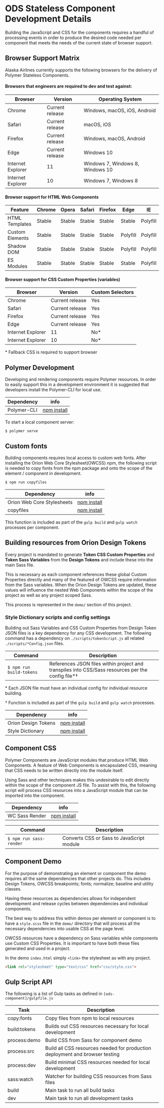 # ODS Stateless Component Development Details

Building the JavaScript and CSS for the components requires a handful of processing events in order to produce the desired code needed per component that meets the needs of the current state of browser support.

## Browser Support Matrix

Alaska Airlines currently supports the following browsers for the delivery of Polymer Stateless Components.

#### Browsers that engineers are required to dev and test against:

| Browser | Version | Operating System |
|------|------|------|
| Chrome | Current release | Windows, macOS, iOS, Android |
| Safari | Current release | macOS, iOS |
| Firefox | Current release | Windows, macOS, Android |
| Edge | Current release | Windows 10 |
| Internet Explorer | 11 | Windows 7, Windows 8, Windows 10 |
| Internet Explorer | 10 | Windows 7, Windows 8 |

#### Browser support for HTML Web Components

| Feature | Chrome | Opera | Safari | Firefox | Edge | IE
|----|----|----|----|----|----|----|
| HTML Templates | Stable | Stable | Stable | Stable | Stable | Polyfill |
| Custom Elements | Stable | Stable | Stable | Stable | Polyfill | Polyfill |
| Shadow DOM | Stable | Stable | Stable | Stable | Polyfill | Polyfill |
| ES Modules | Stable | Stable | Stable | Stable | Stable | Polyfill |

#### Browser support for CSS Custom Properties (variables)

| Browser | Version | Custom Selectors |
|------|------|------|
| Chrome | Current release | Yes |
| Safari | Current release | Yes |
| Firefox | Current release | Yes |
| Edge | Current release | Yes |
| Internet Explorer | 11 | No* |
| Internet Explorer | 10 | No* |

\* Fallback CSS is required to support browser

## Polymer Development

Developing and rendering components require Polymer resources. In order to easily support this in a development environment it is suggested that developers install the Polymer-CLI for local use.

| Dependency | info |
|----|----|
| Polymer-CLI | [npm install](https://www.npmjs.com/package/polymer-cli)

To start a local component server:

```
$ polymer serve
```

## Custom fonts

Building components requires local access to custom web fonts. After installing the Orion Web Core Stylesheet(OWCSS) npm, the following script is needed to copy fonts from the npm package and onto the scope of the element / component in development.

```
$ npm run copyfiles
```

| Dependency | info |
|---|---|
| Orion Web Core Stylesheets | [npm install](https://itsals.visualstudio.com/Orion%20Design%20System/_packaging?_a=package&feed=as.com-npm&package=%40alaskaair%2Forion-web-core-style-sheets&protocolType=Npm&version=0.1.1412915) |
| copyfiles | [npm install](https://www.npmjs.com/package/copyfiles) |

This function is included as part of the `gulp build` and `gulp watch` processes per component.

## Building resources from Orion Design Tokens

Every project is mandated to generate **Token CSS Custom Properties** and **Token Sass Variables** from the **Design Tokens** and include these into the main Sass file.

This is necessary as each component references these global Custom Properties directly and many of the featured of OWCSS require information from the Sass variables. When the Orion Design Tokens are updated, these values will influence the nested Web Components within the scope of the project as well as any project scoped Sass.

This process is represented in the `demo/` section of this project.

### Style Dictionary scripts and config settings

Building out Sass Variables and CSS Custom Properties from Design Token JSON files is a key dependency for any CSS development. The following command has a dependency on `./scripts/tokenScript.js` all related `./scripts/*Config.json` files.

| Command | Description |
|----|----|
| `$ npm run build-tokens` | References JSON files within project and transpiles into CSS/Sass resources per the config file*† |

\* Each JSON file must have an individual config for individual resource building.

† Function is included as part of the `gulp build` and `gulp watch` processes.

| Dependency | info |
|---|---|
| Orion Design Tokens | [npm install](https://itsals.visualstudio.com/Orion%20Design%20System/_packaging?_a=package&feed=as.com-npm&package=%40alaskaair%2Forion-design-tokens&protocolType=Npm&version=0.2.1412909) |
| Style Dictionary | [npm install](https://www.npmjs.com/package/style-dictionary) |

## Component CSS

Polymer Components are JavaScript modules that produce HTML Web Components. A feature of Web Components is encapsulated CSS, meaning that CSS needs to be written directly into the module itself.

Using Sass and other techniques makes this undesirable to edit directly within the scope of the component JS file. To assist with this, the following script will process CSS resources into a JavaScript module that can be imported into the component.

| Dependency | info |
|---|---|
| WC Sass Render | [npm install](https://itsals.visualstudio.com/Orion%20Design%20System/_packaging?_a=package&feed=as.com-npm&package=%40alaskaair%2Forion-design-tokens&protocolType=Npm&version=0.2.1412909) |

| Command | Description |
|----|----|
| `$ npm run sass-render` | Converts CSS or Sass to JavaScript module |

## Component Demo

For the purpose of demonstrating an element or component the demo requires all the same dependencies that other projects do. This includes Design Tokens, OWCSS breakpoints; fonts; normalize; baseline and utility classes.

Having these resources as dependencies allows for independent development and release cycles between dependencies and individual components.

The best way to address this within demos per element or component is to have a `style.scss` file in the `demo/` directory that will process all the necessary dependencies into usable CSS at the page level.

OWCSS resources have a dependency on Sass variables while components use Custom CSS Properties. It is important to have both these files generated and used in a project.

In the demo `index.html` simply `<link>` the stylesheet as with any project.

```html
<link rel="stylesheet" type="text/css" href="css/style.css">
```

## Gulp Script API

The following is a list of Gulp tasks as defined in `[ods-component]/gulpfile.js`

| Task | Description |
|----|----|
| copy:fonts | Copy files from npm to local resources |
| build:tokens | Builds out CSS resources necessary for local development |
| process:demo | Build CSS from Sass for component demo |
| process:src | Build all CSS resources needed for production deployment and browser testing |
| process:dev | Build minimal CSS resources needed for local development |
| sass:watch | Watcher for building CSS resources from Sass files |
| build | Main task to run all build tasks |
| dev | Main task to run all development tasks |
